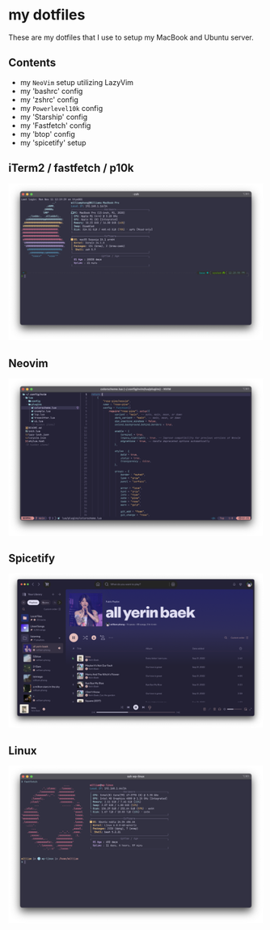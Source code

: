# my dotfiles

These are my dotfiles that I use to setup my MacBook and Ubuntu server.

## Contents

- my `NeoVim` setup utilizing LazyVim
- my 'bashrc' config
- my 'zshrc' config
- my `Powerlevel10k` config
- my 'Starship' config
- my 'Fastfetch' config
- my 'btop' config
- my 'spicetify' setup

## iTerm2 / fastfetch / p10k

![iterm2](img/iterm2.png)

## Neovim

![nvim](img/nvim.png)

## Spicetify

![Spicetify](img/spotify.png)

## Linux

![ubuntu](img/ubuntu.png)
